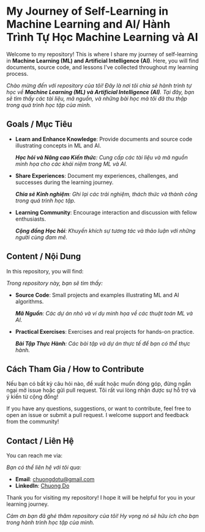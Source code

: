 # My Journey of Self-Learning in Machine Learning and AI/ Hành Trình Tự Học Machine Learning và AI

Welcome to my repository! This is where I share my journey of self-learning in **Machine Learning (ML) and Artificial Intelligence (AI)**. Here, you will find documents, source code, and lessons I've collected throughout my learning process.

_Chào mừng đến với repository của tôi! Đây là nơi tôi chia sẻ hành trình tự học về **Machine Learning (ML) và Artificial Intelligence (AI)**. Tại đây, bạn sẽ tìm thấy các tài liệu, mã nguồn, và những bài học mà tôi đã thu thập trong quá trình học tập của mình._

## Goals / Mục Tiêu

-   **Learn and Enhance Knowledge**: Provide documents and source code illustrating concepts in ML and AI.

    _**Học hỏi và Nâng cao Kiến thức**: Cung cấp các tài liệu và mã nguồn minh họa cho các khái niệm trong ML và AI._

-   **Share Experiences**: Document my experiences, challenges, and successes during the learning journey.

    _**Chia sẻ Kinh nghiệm**: Ghi lại các trải nghiệm, thách thức và thành công trong quá trình học tập._

-   **Learning Community**: Encourage interaction and discussion with fellow enthusiasts.

    _**Cộng đồng Học hỏi**: Khuyến khích sự tương tác và thảo luận với những người cùng đam mê._

## Content / Nội Dung

In this repository, you will find:

_Trong repository này, bạn sẽ tìm thấy:_

-   **Source Code**: Small projects and examples illustrating ML and AI algorithms.

    _**Mã Nguồn**: Các dự án nhỏ và ví dụ minh họa về các thuật toán ML và AI._

-   **Practical Exercises**: Exercises and real projects for hands-on practice.

    _**Bài Tập Thực Hành**: Các bài tập và dự án thực tế để bạn có thể thực hành._

## Cách Tham Gia / How to Contribute

Nếu bạn có bất kỳ câu hỏi nào, đề xuất hoặc muốn đóng góp, đừng ngần ngại mở issue hoặc gửi pull request. Tôi rất vui lòng nhận được sự hỗ trợ và ý kiến từ cộng đồng!

If you have any questions, suggestions, or want to contribute, feel free to open an issue or submit a pull request. I welcome support and feedback from the community!

## Contact / Liên Hệ

You can reach me via:

_Bạn có thể liên hệ với tôi qua:_

-   **Email**: [chuongdotu@gmail.com](mailto:chuongdotu@gmail.com)
-   **LinkedIn**: [Chuong Do](https://www.linkedin.com/in/chuong-do-41bba2138/)

Thank you for visiting my repository! I hope it will be helpful for you in your learning journey.

_Cảm ơn bạn đã ghé thăm repository của tôi! Hy vọng nó sẽ hữu ích cho bạn trong hành trình học tập của mình._
